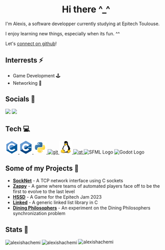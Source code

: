 
<div align="center">

# Hi there ^_^

</div>

I'm Alexis, a software developper currently studying at Epitech Toulouse.

I enjoy learning new things, especially when its fun. ^^

Let's [connect on github](https://github.com/alexishachemi)!

## Interrests ⚡

- Game Development 🕹️
- Networking 📡

## Socials 📱

[<img width=50 src="https://upload.wikimedia.org/wikipedia/commons/thumb/8/81/LinkedIn_icon.svg/2048px-LinkedIn_icon.svg.png">](https://www.linkedin.com/in/alexis-hachemi/)
[<img width=50 src="https://github.githubassets.com/assets/GitHub-Mark-ea2971cee799.png">](https://github.com/alexishachemi)

## Tech 💻

<p align="left"> <a href="https://www.cprogramming.com/" target="_blank" rel="noreferrer"> <img src="https://raw.githubusercontent.com/devicons/devicon/master/icons/c/c-original.svg" alt="c" width="40" height="40"/> </a> <a href="https://www.w3schools.com/cpp/" target="_blank" rel="noreferrer"> <img src="https://raw.githubusercontent.com/devicons/devicon/master/icons/cplusplus/cplusplus-original.svg" alt="cplusplus" width="40" height="40"/> </a> <a href="https://www.python.org" target="_blank" rel="noreferrer"> <img src="https://raw.githubusercontent.com/devicons/devicon/master/icons/python/python-original.svg" alt="python" width="40" height="40"/> </a> <a href="https://git-scm.com/" target="_blank" rel="noreferrer"> <img src="https://www.vectorlogo.zone/logos/git-scm/git-scm-icon.svg" alt="git" width="40" height="40"/> </a> <a href="https://www.linux.org/" target="_blank" rel="noreferrer"> <img src="https://raw.githubusercontent.com/devicons/devicon/master/icons/linux/linux-original.svg" alt="linux" width="40" height="40"/> </a> <a href="https://www.qt.io/" target="_blank" rel="noreferrer"> <img src="https://upload.wikimedia.org/wikipedia/commons/0/0b/Qt_logo_2016.svg" alt="qt" width="40" height="40"/> </a> <img src="https://upload.wikimedia.org/wikipedia/commons/a/a0/SFML_Logo.svg" alt="SFML Logo" width="40"/>  <img src="https://upload.wikimedia.org/wikipedia/commons/thumb/6/6a/Godot_icon.svg/1200px-Godot_icon.svg.png" alt="Godot Logo" width="40"/>

  ## Some of my Projects 📓

- [**SockNet**](https://github.com/alexishachemi/socknet) - A TCP network interface using C sockets
- [**Zappy**](https://github.com/alexishachemi/zappy) - A game where teams of automated players face off to be the first to evolve to the last level
- [**HSSD**](https://github.com/mathematisse/HSSD) - A Game for the Epitech Jam 2023
- [**Linked**](https://github.com/alexishachemi/linked) - A generic linked list library in C
- [**Dining Philosophers**](https://github.com/alexishachemi/dining-philosophers) - An experiment on the Dining Philosophers synchronization problem

## Stats 👀

<img align="center" src="https://github-readme-stats.vercel.app/api/top-langs?username=alexishachemi&count_private=true&show_icons=true&locale=en&layout=compact" alt="alexishachemi" />
<img align="center" src="https://github-readme-stats.vercel.app/api?username=alexishachemi&count_private=true&show_icons=true&locale=en" alt="alexishachemi" />
<img src="https://github-profile-trophy.vercel.app/?username=alexishachemi" alt="alexishachemi" />
